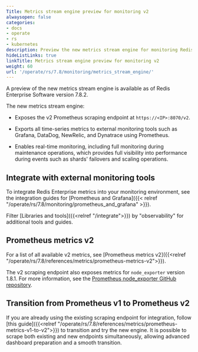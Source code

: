 ```yaml
---
Title: Metrics stream engine preview for monitoring v2
alwaysopen: false
categories:
- docs
- operate
- rs
- kubernetes
description: Preview the new metrics stream engine for monitoring Redis Enterprise Software.
hideListLinks: true
linkTitle: Metrics stream engine preview for monitoring v2
weight: 60
url: '/operate/rs/7.8/monitoring/metrics_stream_engine/'
---
```


A preview of the new metrics stream engine is available as of Redis Enterprise Software version 7.8.2.

The new metrics stream engine:

- Exposes the v2 Prometheus scraping endpoint at `https://<IP>:8070/v2`.

- Exports all time-series metrics to external monitoring tools such as Grafana, DataDog, NewRelic, and Dynatrace using Prometheus.

- Enables real-time monitoring, including full monitoring during maintenance operations, which provides full visibility into performance during events such as shards' failovers and scaling operations.

## Integrate with external monitoring tools

To integrate Redis Enterprise metrics into your monitoring environment, see the integration guides for [Prometheus and Grafana]({{< relref "/operate/rs/7.8/monitoring/prometheus_and_grafana" >}}).

Filter [Libraries and tools]({{<relref "/integrate">}}) by "observability" for additional tools and guides.

## Prometheus metrics v2

For a list of all available v2 metrics, see [Prometheus metrics v2]({{<relref "/operate/rs/7.8/references/metrics/prometheus-metrics-v2">}}).

The v2 scraping endpoint also exposes metrics for `node_exporter` version 1.8.1. For more information, see the [Prometheus node_exporter GitHub repository](https://github.com/prometheus/node_exporter).

## Transition from Prometheus v1 to Prometheus v2

If you are already using the existing scraping endpoint for integration, follow [this guide]({{<relref "/operate/rs/7.8/references/metrics/prometheus-metrics-v1-to-v2">}}) to transition and try the new engine. It is possible to scrape both existing and new endpoints simultaneously, allowing advanced dashboard preparation and a smooth transition.
